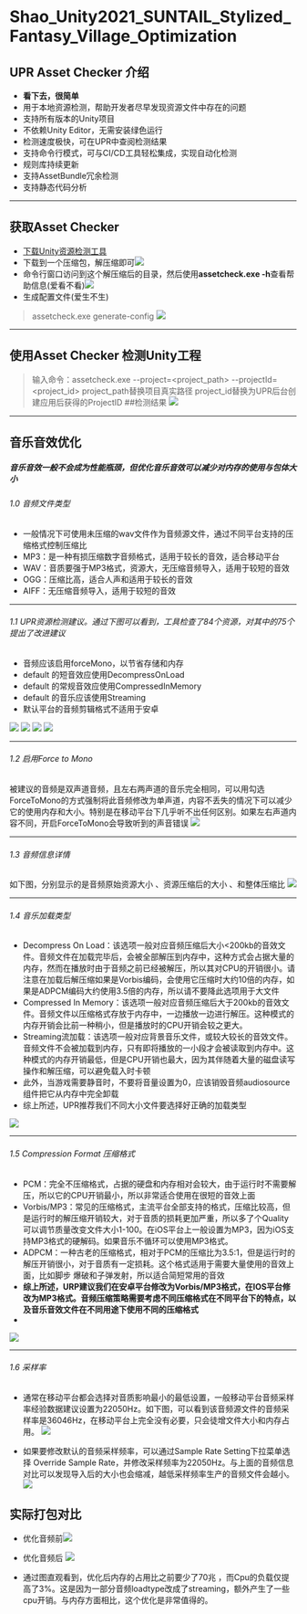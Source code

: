 # Shao_Unity2021_SUNTAIL_Stylized_Fantasy_Village_Optimization

## UPR Asset Checker 介绍
- **看下去，很简单**
- 用于本地资源检测，帮助开发者尽早发现资源文件中存在的问题
- 支持所有版本的Unity项目
- 不依赖Unity Editor，无需安装绿色运行
- 检测速度极快，可在UPR中查阅检测结果
- 支持命令行模式，可与CI/CD工具轻松集成，实现自动化检测
- 规则库持续更新
- 支持AssetBundle冗余检测
- 支持静态代码分析

---

## 获取Asset Checker
- [下载Unity资源检测工具](https://upr.unity.cn/instructions/assetchecker#UserManual)
- 下载到一个压缩包，解压缩即可![](https://upload-images.jianshu.io/upload_images/2356692-dabbb8d2ec12c5d3.png?imageMogr2/auto-orient/strip%7CimageView2/2/w/1240)
- 命令行窗口访问到这个解压缩后的目录，然后使用**assetcheck.exe -h**查看帮助信息(爱看不看)![](https://upload-images.jianshu.io/upload_images/2356692-758b102e242c9821.png?imageMogr2/auto-orient/strip%7CimageView2/2/w/1240)
- 生成配置文件(爱生不生)
> assetcheck.exe generate-config
![](https://upload-images.jianshu.io/upload_images/2356692-2b670b5cafc7c0a7.png?imageMogr2/auto-orient/strip%7CimageView2/2/w/1240)

---

## 使用Asset Checker 检测Unity工程
>输入命令：assetcheck.exe --project=<project_path> --projectId=<project_id>
project_path替换项目真实路径
project_id替换为UPR后台创建应用后获得的ProjectID
##检测结果
![](https://upload-images.jianshu.io/upload_images/2356692-f22d8dec332d7a79.png?imageMogr2/auto-orient/strip%7CimageView2/2/w/1240)

---

## 音乐音效优化
##### 音乐音效一般不会成为性能瓶颈，但优化音乐音效可以减少对内存的使用与包体大小

###### 1.0 音频文件类型
- 一般情况下可使用未压缩的wav文件作为音频源文件，通过不同平台支持的压缩格式控制压缩比
- MP3：是一种有损压缩数字音频格式，适用于较长的音效，适合移动平台
- WAV：音质要强于MP3格式，资源大，无压缩音频导入，适用于较短的音效
- OGG：压缩比高，适合人声和适用于较长的音效
- AIFF：无压缩音频导入，适用于较短的音效
---

###### 1.1 UPR资源检测建议。通过下图可以看到，工具检查了84个资源，对其中的75个提出了改进建议
- 音频应该启用forceMono，以节省存储和内存
- default 的短音效应使用DecompressOnLoad
- default 的常规音效应使用CompressedInMemory
- default 的音乐应该使用Streaming
- 默认平台的音频剪辑格式不适用于安卓

![](https://upload-images.jianshu.io/upload_images/2356692-9ccc8068fa992537.png?imageMogr2/auto-orient/strip%7CimageView2/2/w/1240)
![](https://upload-images.jianshu.io/upload_images/2356692-55346437f47634cc.png?imageMogr2/auto-orient/strip%7CimageView2/2/w/1240)
![](https://upload-images.jianshu.io/upload_images/2356692-b3af8a7733588d2c.png?imageMogr2/auto-orient/strip%7CimageView2/2/w/1240)
![](https://upload-images.jianshu.io/upload_images/2356692-eb78d50815989532.png?imageMogr2/auto-orient/strip%7CimageView2/2/w/1240)

---

###### 1.2 启用Force to Mono
被建议的音频是双声道音频，且左右两声道的音乐完全相同，可以用勾选ForceToMono的方式强制将此音频修改为单声道，内容不丢失的情况下可以减少它的使用内存和大小。特别是在移动平台下几乎听不出任何区别。如果左右声道内容不同，开启ForceToMono会导致听到的声音错误
![](https://upload-images.jianshu.io/upload_images/2356692-2289a58639dd14b0.png?imageMogr2/auto-orient/strip%7CimageView2/2/w/1240)

---

###### 1.3 音频信息详情
如下图，分别显示的是音频原始资源大小 、资源压缩后的大小 、和整体压缩比 
![](https://upload-images.jianshu.io/upload_images/2356692-29fe39bdac470e1a.png?imageMogr2/auto-orient/strip%7CimageView2/2/w/1240)

---

###### 1.4 音乐加载类型
- Decompress On Load：该选项一般对应音频压缩后大小<200kb的音效文件。音频文件在加载完毕后，会被全部解压到内存中，这种方式会占据大量的内存，然而在播放时由于音频之前已经被解压，所以其对CPU的开销很小。请注意在加载后解压缩如果是Vorbis编码，会使用它压缩时大约10倍的内存，如果是ADPCM编码大约使用3.5倍的内存，所以请不要降此选项用于大文件
- Compressed In Memory：该选项一般对应音频压缩后大于200kb的音效文件。音频文件以压缩格式存放于内存中，一边播放一边进行解压。这种模式的内存开销会比前一种稍小，但是播放时的CPU开销会较之更大。
- Streaming流加载：该选项一般对应背景音乐文件，或较大较长的音效文件。音频文件不会被加载到内存，只有即将播放的一小段才会被读取到内存中。这种模式的内存开销最低，但是CPU开销也最大，因为其伴随着大量的磁盘读写操作和解压缩，可以避免载入时卡顿
- 此外，当游戏需要静音时，不要将音量设置为0，应该销毁音频audiosource组件把它从内存中完全卸载
- 综上所述，UPR推荐我们不同大小文件要选择好正确的加载类型

![](https://upload-images.jianshu.io/upload_images/2356692-2d6c8840fbd2d0ca.png?imageMogr2/auto-orient/strip%7CimageView2/2/w/1240)

--- 

###### 1.5 Compression Format 压缩格式
- PCM：完全不压缩格式，占据的硬盘和内存相对会较大，由于运行时不需要解压，所以它的CPU开销最小，所以非常适合使用在很短的音效上面
- Vorbis/MP3：常见的压缩格式，主流平台全部支持的格式，压缩比较高，但是运行时的解压缩开销较大，对于音质的损耗更加严重，所以多了个Quality可以调节质量改变文件大小1-100。在iOS平台上一般设置为MP3，因为iOS支持MP3格式的硬解码。如果音乐不循环可以使用MP3格式。
- ADPCM：一种古老的压缩格式，相对于PCM的压缩比为3.5:1，但是运行时的解压开销很小，对于音质有一定损耗。这个格式适用于需要大量使用的音效上面，比如脚步 爆破和子弹发射，所以适合简短常用的音效
- **综上所述，URP建议我们在安卓平台修改为Vorbis/MP3格式，在IOS平台修改为MP3格式。音频压缩策略需要考虑不同压缩格式在不同平台下的特点，以及音乐音效文件在不同用途下使用不同的压缩格式**
- 

![](https://upload-images.jianshu.io/upload_images/2356692-855d314c5421c372.png?imageMogr2/auto-orient/strip%7CimageView2/2/w/1240)

---

###### 1.6 采样率
- 通常在移动平台都会选择对音质影响最小的最低设置，一般移动平台音频采样率经验数据建议设置为22050Hz。如下图，可以看到该音频源文件的音频采样率是36046Hz，在移动平台上完全没有必要，只会徒增文件大小和内存占用。
![](https://upload-images.jianshu.io/upload_images/2356692-4db2ccc4597a4770.png?imageMogr2/auto-orient/strip%7CimageView2/2/w/1240)

- 如果要修改默认的音频采样频率，可以通过Sample Rate Setting下拉菜单选择 Override Sample Rate，并修改采样频率为22050Hz。与上面的音频信息对比可以发现导入后的大小也会缩减，越低采样频率生产的音频文件会越小。
![](https://upload-images.jianshu.io/upload_images/2356692-3f5bb0215566e706.png?imageMogr2/auto-orient/strip%7CimageView2/2/w/1240)

## 实际打包对比
- 优化音频前![](https://upload-images.jianshu.io/upload_images/2356692-e75920e3bbcf07c8.png?imageMogr2/auto-orient/strip%7CimageView2/2/w/1240)

- 优化音频后
![](https://upload-images.jianshu.io/upload_images/2356692-614a20cecf1486b1.png?imageMogr2/auto-orient/strip%7CimageView2/2/w/1240)

- 通过图直观看到，优化后内存的占用比之前要少了70兆   ，而Cpu的负载仅提高了3%。这是因为一部分音频loadtype改成了streaming，额外产生了一些cpu开销。与内存方面相比，这个优化是非常值得的。
